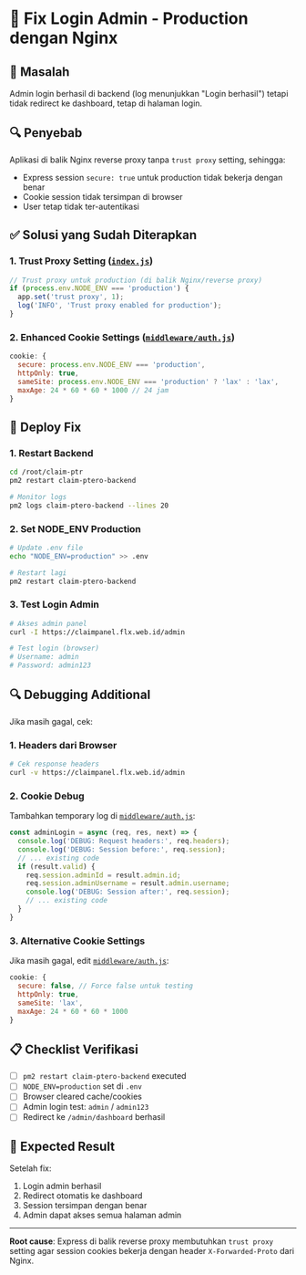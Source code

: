 # 🔧 Fix Login Admin - Production dengan Nginx

## 🎯 Masalah
Admin login berhasil di backend (log menunjukkan "Login berhasil") tetapi tidak redirect ke dashboard, tetap di halaman login.

## 🔍 Penyebab
Aplikasi di balik Nginx reverse proxy tanpa `trust proxy` setting, sehingga:
- Express session `secure: true` untuk production tidak bekerja dengan benar
- Cookie session tidak tersimpan di browser
- User tetap tidak ter-autentikasi

## ✅ Solusi yang Sudah Diterapkan

### 1. **Trust Proxy Setting** ([`index.js`](index.js:151-155))
```javascript
// Trust proxy untuk production (di balik Nginx/reverse proxy)
if (process.env.NODE_ENV === 'production') {
  app.set('trust proxy', 1);
  log('INFO', 'Trust proxy enabled for production');
}
```

### 2. **Enhanced Cookie Settings** ([`middleware/auth.js`](middleware/auth.js:26-30))
```javascript
cookie: { 
  secure: process.env.NODE_ENV === 'production',
  httpOnly: true,
  sameSite: process.env.NODE_ENV === 'production' ? 'lax' : 'lax',
  maxAge: 24 * 60 * 60 * 1000 // 24 jam
}
```

## 🚀 Deploy Fix

### 1. Restart Backend
```bash
cd /root/claim-ptr
pm2 restart claim-ptero-backend

# Monitor logs
pm2 logs claim-ptero-backend --lines 20
```

### 2. Set NODE_ENV Production
```bash
# Update .env file
echo "NODE_ENV=production" >> .env

# Restart lagi
pm2 restart claim-ptero-backend
```

### 3. Test Login Admin
```bash
# Akses admin panel
curl -I https://claimpanel.flx.web.id/admin

# Test login (browser)
# Username: admin
# Password: admin123
```

## 🔍 Debugging Additional

Jika masih gagal, cek:

### 1. Headers dari Browser
```bash
# Cek response headers
curl -v https://claimpanel.flx.web.id/admin
```

### 2. Cookie Debug
Tambahkan temporary log di [`middleware/auth.js`](middleware/auth.js:46):
```javascript
const adminLogin = async (req, res, next) => {
  console.log('DEBUG: Request headers:', req.headers);
  console.log('DEBUG: Session before:', req.session);
  // ... existing code
  if (result.valid) {
    req.session.adminId = result.admin.id;
    req.session.adminUsername = result.admin.username;
    console.log('DEBUG: Session after:', req.session);
    // ... existing code
  }
}
```

### 3. Alternative Cookie Settings
Jika masih gagal, edit [`middleware/auth.js`](middleware/auth.js:26-30):
```javascript
cookie: { 
  secure: false, // Force false untuk testing
  httpOnly: true,
  sameSite: 'lax',
  maxAge: 24 * 60 * 60 * 1000
}
```

## 📋 Checklist Verifikasi

- [ ] `pm2 restart claim-ptero-backend` executed
- [ ] `NODE_ENV=production` set di `.env`
- [ ] Browser cleared cache/cookies
- [ ] Admin login test: `admin` / `admin123`
- [ ] Redirect ke `/admin/dashboard` berhasil

## 🎉 Expected Result

Setelah fix:
1. Login admin berhasil
2. Redirect otomatis ke dashboard
3. Session tersimpan dengan benar
4. Admin dapat akses semua halaman admin

---

**Root cause**: Express di balik reverse proxy membutuhkan `trust proxy` setting agar session cookies bekerja dengan header `X-Forwarded-Proto` dari Nginx.
